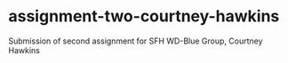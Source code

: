 # assignment-two-courtney-hawkins
Submission of second assignment for SFH WD-Blue Group, Courtney Hawkins
